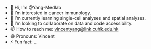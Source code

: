 - 👋 Hi, I’m @Yang-Medlab
- 👀 I’m interested in cancer immunology.
- 🌱 I’m currently learning single-cell analyses and spatial analyses.
- 💞️ I’m looking to collaborate on data and code accessibility.
- 📫 How to reach me: vincentyang@link.cuhk.edu.hk
- 😄 Pronouns: Vincent
- ⚡ Fun fact: ...

<!---
Yang-Medlab/Yang-Medlab is a ✨ special ✨ repository because its `README.md` (this file) appears on your GitHub profile.
You can click the Preview link to take a look at your changes.
--->
